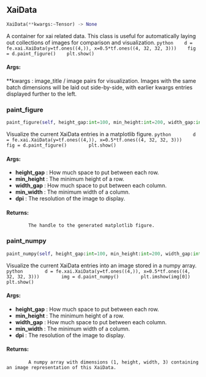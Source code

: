## XaiData
```python
XaiData(**kwargs:~Tensor) -> None
```
A container for xai related data.    This class is useful for automatically laying out collections of images for comparison and visualization.    ```python    d = fe.xai.XaiData(y=tf.ones((4,)), x=0.5*tf.ones((4, 32, 32, 3)))    fig = d.paint_figure()    plt.show()    ```

#### Args:

 **kwargs :  image_title / image pairs for visualization. Images with the same batch dimensions will be laid out            side-by-side, with earlier kwargs entries displayed further to the left.    

### paint_figure
```python
paint_figure(self, height_gap:int=100, min_height:int=200, width_gap:int=50, min_width:int=200, dpi:int=96) -> matplotlib.figure.Figure
```
Visualize the current XaiData entries in a matplotlib figure.        ```python        d = fe.xai.XaiData(y=tf.ones((4,)), x=0.5*tf.ones((4, 32, 32, 3)))        fig = d.paint_figure()        plt.show()        ```

#### Args:

* **height_gap** :  How much space to put between each row.
* **min_height** :  The minimum height of a row.
* **width_gap** :  How much space to put between each column.
* **min_width** :  The minimum width of a column.
* **dpi** :  The resolution of the image to display.

#### Returns:
            The handle to the generated matplotlib figure.        

### paint_numpy
```python
paint_numpy(self, height_gap:int=100, min_height:int=200, width_gap:int=50, min_width:int=200, dpi:int=96) -> numpy.ndarray
```
Visualize the current XaiData entries into an image stored in a numpy array.        ```python        d = fe.xai.XaiData(y=tf.ones((4,)), x=0.5*tf.ones((4, 32, 32, 3)))        img = d.paint_numpy()        plt.imshow(img[0])        plt.show()        ```

#### Args:

* **height_gap** :  How much space to put between each row.
* **min_height** :  The minimum height of a row.
* **width_gap** :  How much space to put between each column.
* **min_width** :  The minimum width of a column.
* **dpi** :  The resolution of the image to display.

#### Returns:
            A numpy array with dimensions (1, height, width, 3) containing an image representation of this XaiData.        